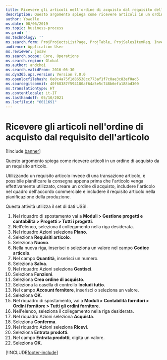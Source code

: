 ```yaml
---
title: Ricevere gli articoli nell'ordine di acquisto dal requisito dell'articolo
description: Questo argomento spiega come ricevere articoli in un ordine di acquisto da un requisito articolo.
author: Yowelle
ms.date: 08/06/2019
ms.topic: business-process
ms.prod: ''
ms.technology: ''
ms.search.form: ProjProjectsListPage, ProjTable, ProjSalesItemReq, InventItemIdLookupSimple, PurchCreateFromSalesOrder, VendAccountItemLookup, PurchTable, PurchEditLines
audience: Application User
ms.reviewer: josaw
ms.search.scope: Core, Operations
ms.search.region: Global
ms.author: andchoi
ms.search.validFrom: 2016-06-30
ms.dyn365.ops.version: Version 7.0.0
ms.openlocfilehash: 0e0c4a75f1d86538cc773af1f7c0ae3c83ef0ad5
ms.sourcegitcommit: 40f68387f594180af64a5e5c748b6efa188bd300
ms.translationtype: HT
ms.contentlocale: it-IT
ms.lasthandoff: 05/10/2021
ms.locfileid: "6011691"
---
```

# <a name="receive-items-on-purchase-order-from-item-requirement"></a>Ricevere gli articoli nell'ordine di acquisto dal requisito dell'articolo

[!include [banner](../../includes/banner.md)]

Questo argomento spiega come ricevere articoli in un ordine di acquisto da un requisito articolo.

Utilizzando un requisito articolo invece di una transazione articolo, è possibile pianificare la consegna appena prima che l'articolo venga effettivamente utilizzato, creare un ordine di acquisto, includere l'articolo nel quadro dell'accordo commerciale e includere il requisito articolo nella pianificazione della produzione. 

Questa attività utilizza il set di dati USSI.

1. Nel riquadro di spostamento vai a **Moduli > Gestione progetti e contabilità > Progetti > Tutti i progetti**.
2. Nell'elenco, seleziona il collegamento nella riga desiderata.
3. Nel riquadro Azioni seleziona **Piano**.
4. Seleziona **Requisiti articolo**.
5. Seleziona **Nuovo**.
6. Nella nuova riga, inserisci o seleziona un valore nel campo **Codice articolo**.
7. Nel campo **Quantità**, inserisci un numero.
8. Seleziona **Salva**.
9. Nel riquadro Azioni seleziona **Gestisci**.
10. Seleziona **Funzioni**.
11. Seleziona **Crea ordine di acquisto**.
12. Seleziona la casella di controllo **Includi tutto**.
13. Nel campo **Account fornitore**, inserisci o seleziona un valore.
14. Seleziona **OK**.
15. Nel riquadro di spostamento, vai a **Moduli > Contabilità fornitori > Ordini fornitore > Tutti gli ordini fornitore**.
16. Nell'elenco, seleziona il collegamento nella riga desiderata.
17. Nel riquadro Azioni seleziona **Acquista**.
18. Seleziona **Conferma**.
19. Nel riquadro Azioni seleziona **Ricevi**.
20. Seleziona **Entrata prodotti**.
21. Nel campo **Entrata prodotti**, digita un valore.
22. Seleziona **OK**.



[!INCLUDE[footer-include](../../includes/footer-banner.md)]